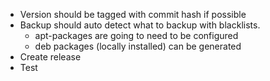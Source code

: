 - Version should be tagged with commit hash if possible
- Backup should auto detect what to backup with blacklists.
  - apt-packages are going to need to be configured
  - deb packages (locally installed) can be generated
- Create release
- Test